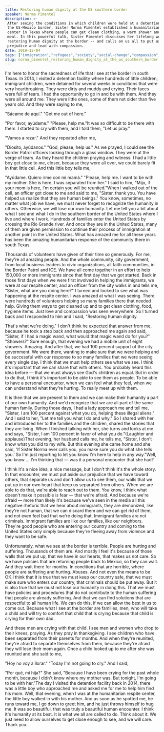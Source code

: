 ```yaml
---
title: Restoring human dignity at the US southern border
speaker: Norma Pimentel
description: >-
 After seeing the conditions in which children were held at a detention center on
 the US-Mexico border, Sister Norma Pimentel established a humanitarian respite
 center in Texas where people can get clean clothing, a warm shower and a hot
 meal. In this powerful talk, Sister Pimentel discusses her lifelong work
 restoring human dignity at the border -- and calls on us all to put aside
 prejudice and lead with compassion.
date: 2019-12-04
tags: ["immigration","refugees","society","social-change","compassion","humanity","human-rights"]
slug: norma_pimentel_restoring_human_dignity_at_the_us_southern_border
---
```


I'm here to honor the sacredness of life that I see at the border in south Texas. In 2014,
I visited a detention facility where hundreds of little children, immigrant children, were
detained for several weeks in conditions that were very heartbreaking. They were dirty and
muddy and crying. Their faces were full of tears. I had the opportunity to go in and be
with them. And they were all around me. They were little ones, some of them not older than
five years old. And they were saying to me, 

"Sácame de aquí." "Get me out of here." 

"Por favor, ayúdame." "Please, help me."It was so difficult to be there with them. I
started to cry with them, and I told them, "Let us pray." 

"Vamos a rezar." And they repeated after me, 

"Diosito, ayúdanos." "God, please, help us." As we prayed, I could see the Border Patrol
officers looking through a glass window. They were at the verge of tears. As they heard
the children praying and witness. I had a little boy get close to me, closer, because they
were all over, we could barely fit in that little cell. And this little boy tells me,

"Ayúdame. Quiero irme con mi mamá." "Please, help me. I want to be with my mother. She is
here, I was separated from her." I said to him, "Mijo, if your mom is here, I'm certain
you will be reunited."When I walked out of the cell, an officer got close to me and said
to me, "Sister, thank you. You have helped us realize that they are human beings." You
know, sometimes, no matter what job we have, we must never forget to recognize the
humanity in others. Otherwise, we will lose our own humanity. Let me tell you a bit about
what I see and what I do in the southern border of the United States where I live and
where I work. Hundreds of families enter the United States by crossing the Rio Grande
river. And once they are in the United States, many of them are given permission to
continue their process of immigration at another point in the United States. What has
amazed me for all these years has been the amazing humanitarian response of the community
there in south Texas.

Thousands of volunteers have given of their time so generously. For me, they're all
amazing people. And the whole community, city government, from local business leaders to
civic organizations, all faith communities, in the Border Patrol and ICE. We have all come
together in an effort to help 150,000 or more immigrants since that first day that we got
started. Back in those first days when we were first involved in helping the immigrants, we
were at our respite center, and an officer from the city walks in and tells me, "Sister,
what are you doing here?" I turned and looked to see what was happening at the respite
center. I was amazed at what I was seeing. There were hundreds of volunteers helping so
many families there that needed help. Giving them ways to get cleaned up and to get clean
clothing, food, hygiene items. Just love and compassion was seen everywhere. So I turned
back and I responded to him and I said, "Restoring human dignity.

That's what we're doing." I don't think he expected that answer from me, because he took a
step back and then approached me again and said, "Sister, if I had a magic wand, what
would that magic wand do for you?" "Showers?" Sure enough, that evening we had a mobile
unit of eight showers. Amazing. And after that, we had 100 percent support of the city
government. We were there, wanting to make sure that we were helping and be successful with
our response to so many families that we were seeing every single day. I think that we
must help others see what we see. I think it's important that we can share that with
others. You probably heard this idea before — that we must always see God's children as
equal. But in order to do that, I think it's important to be able to see them as people.
To be able to have a personal encounter, when we can feel what they feel, when we can
understand what they're hurting. To really meet up with them.

It is then that we are present to them and we can make their humanity a part of our own
humanity. And we'd recognize that we are all part of the same human family. During those
days, I had a lady approach me and tell me, "Sister, I am 100 percent against what you do,
helping these illegal aliens." And I said to her, "Let me tell you what I do and why." So
I shared with her and introduced her to the families and the children, shared the stories
that they are living. When I finished talking with her, she turns and looks at me and
says, "Sister, I am 100 percent in favor of what you do."(Laughter and applause)That
evening, her husband calls me, he tells me, "Sister, I don't know what you did to my wife.
But this evening she came home and she said, 'If Sister Norma ever calls you, you make
sure you do what she tells you.' So I'm just reporting to let you know I'm here to help in
any way."Well, you know ... I'm thinking that — was it a personal encounter that she
had?

I think it's a nice idea, a nice message, but I don't think it's the whole story. In that
encounter, we must put aside our prejudice that we have toward others, that separate us
and don't allow us to see them, our walls that we put up in our own heart that keep us
separated from others. When we are able to do that, we're able to reach out to them. You
know, I think what doesn't make it possible is fear — that we're afraid. And because we're
afraid — more than likely it's because we've seen in the media all this negative rhetoric
that we hear about immigrants, they are demonized, like they're not human, that we can
discard them and we can get rid of them, and not even feel bad that we're doing
that. Immigrant families are not criminals. Immigrant families are like our families, like
our neighbors. They're good people who are entering our country and coming to the United
States only simply because they're fleeing away from violence and they want to be
safe.

Unfortunately, what we see at the border is terrible. People are hurting and suffering.
Thousands of them are. And mostly I feel it's because of those walls that we put up, that
we have in our hearts, that makes us not care. So we have policies that are returning
people back to Mexico, so they can wait. And they wait there for months. In conditions
that are horrible, where people are suffering and hurting. Abuses. And not even the means
to be OK.I think that it is true that we must keep our country safe, that we must make
sure who enters our country, that criminals should be put away. But it is also true that
we must not lose our humanity in doing this. That we must have policies and procedures
that do not contribute to the human suffering that people are already suffering. And that
we can find solutions that are respectful to all human life. We can do this, if we can
allow the best in us to come out. Because what I see at the border are families, men, who
will take a child and will try to comfort that child that is crying because that child is
crying for their own dad.

And these men are crying with that child. I see men and women who drop to their knees,
praying. As they pray in thanksgiving. I see children who have been separated from their
parents for months. And when they're reunited, they're afraid to separate themselves from
them, because they're afraid they will lose their mom again. Once a child looked up to me
after she was reunited and she said to me, 

"Hoy no voy a llorar." "Today I'm not going to cry." And I said, 

"Por qué, mi hija?" She said, "Because I have been crying for the past whole month,
because I didn't know where my mother was. But tonight, I'm going to be with her."The day
I visited the detention facility back in 2014, there was a little boy who approached me
and asked me for me to help him find his mom. Well, that evening, when I was at the
humanitarian respite center, the little boy walked in with his mother. And as soon as he
spotted me, he runs toward me, I go down to greet him, and he just throws himself to hug
me. It was so beautiful, that was truly a beautiful human encounter. I think it's humanity
at its best. It is what we all are called to do. Think about it. We just need to allow
ourselves to get close enough to see, and we will care. Thank you.

<!--
ad_duration=3.33
comment_count=15
event="TEDWomen 2019"
external_duration=0
external_start_time=0
has_talk_citation=0
intro_duration=11.82
is_subtitle_required="False"
is_talk_featured="True"
language="en"
language_swap="False"
native_language="en"
number_of_related_talks=6
number_of_speakers=1
number_of_subtitled_videos=9
number_of_tags=7
number_of_talk_download_languages=9
number_of_talk_more_resources=0
number_of_talk_recommendations=1
number_of_talks_take_actions=2
post_ad_duration=0.83
published_timestamp="2020-05-14 14:55:54"
recording_date="2019-12-04"
speaker_description="Religious leader"
speaker_is_published=1
speaker_name="Norma Pimentel"
talk_more_resources=[]
talk_name="Restoring human dignity at the US southern border"
talk_recommendations_blurb="More resources curated by Sister Norma Pimentel"
talks_tags=["immigration","refugees","society","social-change","compassion","humanity","human-rights"]
url_audio="https://download.ted.com/talks/NormaPimentel_2019W.mp3?apikey=acme-roadrunner"
url_photo_speaker="https://pe.tedcdn.com/images/ted/520c0b93b7a96381a66bd5703aa4fe5cb747db35_254x191.jpg"
url_photo_talk="https://s3.amazonaws.com/talkstar-photos/uploads/4d9aeaf9-4c98-457b-8c7f-25e17f507468/NormaPimentel_2019W-embed.jpg"
url_webpage="https://www.ted.com/talks/norma_pimentel_restoring_human_dignity_at_the_us_southern_border"
video_type_name="TED Stage Talk"
-->